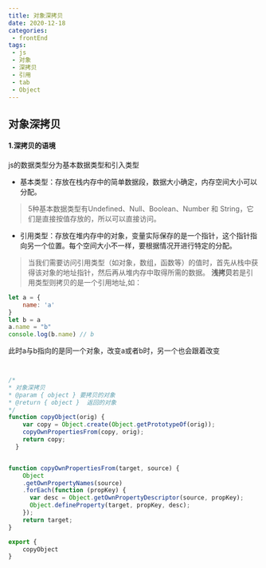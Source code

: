 ```yaml
--- 
title: 对象深拷贝
date: 2020-12-18
categories: 
 - frontEnd
tags: 
 - js
 - 对象
 - 深拷贝
 - 引用
 - tab
 - Object
--- 
```

## 对象深拷贝

#### 1.深拷贝的语境
js的数据类型分为基本数据类型和引入类型
* 基本类型：存放在栈内存中的简单数据段，数据大小确定，内存空间大小可以分配。
> 5种基本数据类型有Undefined、Null、Boolean、Number 和 String，它们是直接按值存放的，所以可以直接访问。

* 引用类型：存放在堆内存中的对象，变量实际保存的是一个指针，这个指针指向另一个位置。每个空间大小不一样，要根据情况开进行特定的分配。

> 当我们需要访问引用类型（如对象，数组，函数等）的值时，首先从栈中获得该对象的地址指针，然后再从堆内存中取得所需的数据。
<b>浅拷贝</b>若是引用类型则拷贝的是一个引用地址,如：

``` js
let a = {
	name: 'a'
}
let b = a
a.name = "b"
console.log(b.name) // b
```
此时a与b指向的是同一个对象，改变a或者b时，另一个也会跟着改变
```js

 
/*
* 对象深拷贝
* @param { object } 要拷贝的对象
* @return { object }  返回的对象
*/
function copyObject(orig) {
    var copy = Object.create(Object.getPrototypeOf(orig));
    copyOwnPropertiesFrom(copy, orig);
    return copy;
  }


function copyOwnPropertiesFrom(target, source) {
	Object
	.getOwnPropertyNames(source)
	.forEach(function (propKey) {
	  var desc = Object.getOwnPropertyDescriptor(source, propKey);
	  Object.defineProperty(target, propKey, desc);
	});
	return target;
}

export {
	copyObject
}
```
